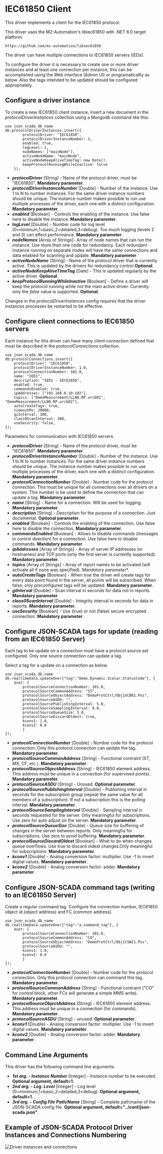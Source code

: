 # IEC61850 Client

This driver implements a client for the IEC61850 protocol.

This driver uses the MZ-Automation's libiec61850 with .NET 6.0 target platform.

    https://github.com/mz-automation/libiec61850

The driver can have multiple connections to IEC61850 servers (IEDs).

To configure the driver it is necessary to create one or more driver instances and at least one connection per instance, this can be accomplished using the Web interface (Admin UI) or programaticallly as below. Also the tags intended to be updated should be configured appropriately.


##  Configure a driver instance

To create a new IEC61850 client instance, insert a new document in the _protocolDriverInstances_ collection using a Mongodb command like this:

    use json_scada_db_name
    db.protocolDriverInstances.insert({
            protocolDriver: "IEC61850",
            protocolDriverInstanceNumber: 1,
            enabled: true,
            logLevel: 1,
            nodeNames: ["mainNode"], 
            activeNodeName: "mainNode",
            activeNodeKeepAliveTimeTag: new Date(),
            keepProtocolRunningWhileInactive: false
        });

* _**protocolDriver**_ [String] - Name of the protocol driver, must be "IEC61850". **Mandatory parameter**.
* _**protocolDriverInstanceNumber**_ [Double] - Number of the instance. Use 1 to N to number instances. For the same driver instance numbers should be unique. The instance number makes possible to run use multiple processes of the driver, each one with a distinct configuration. **Mandatory parameter**.
* _**enabled**_ [Boolean] - Controls the enabling of the instance. Use false here to disable the instance. **Mandatory parameter**.
* _**logLevel**_ [Double] - Number code for log level (0=minimum,1=basic,2=detailed,3=debug). Too much logging (levels 2 and 3) can affect performance. **Mandatory parameter**.
* _**nodeNames**_ [Array of Strings]- Array of node names that can run the instance. Use more than one node for redundancy. Each redundant instance running on separate nodes will have the same connections and data enabled for scanning and update. **Mandatory parameter**.
* _**activeNodeName**_ [String] - Name of the protocol driver that is currently active. This is updated by the drivers for redundancy control.**Optional**.
* _**activeNodeKeepAliveTimeTag**_ [Date] - This is updated regularly  by the active driver. **Optional**.
* _**keepProtocolRunningWhileInactive**_ [Boolean] - Define a driver will keep the protocol running while not the main active driver. Currently only the _false_ value is supported. **Optional**.

Changes in the _protocolDriverInstances_ config requires that the driver instances processes be restarted to be effective.

## Configure client connections to IEC61850 servers

Each instance for this driver can have many client connection defined that must be described in the _protocolConnections_ collection.

    use json_scada_db_name
    db.protocolConnections.insert({
        protocolDriver: "IEC61850",
        protocolDriverInstanceNumber: 1.0,
        protocolConnectionNumber: 101.0,
        name: "IED1",
        description: "IED1 - IEC61850",
        enabled: true,
        commandsEnabled: true,
        ipAddresses: ["192.168.0.10:102"],
        topics: ["DemoMeasurement/LLN0.RP.urcb01", "DemoMeasurement/LLN0.RP.urcb02"],
        autoCreateTags: true,
        timeoutMs: 20000,
        giInterval: 300,
        class0ScanInterval: 300,
        useSecurity: false,
    });

Parameters for communication with IEC61850 servers.
* _**protocolDriver**_ [String] - Name of the protocol driver, must be "IEC61850". **Mandatory parameter**.
* _**protocolDriverInstanceNumber**_ [Double] - Number of the instance. Use 1 to N to number instances. For the same driver instance numbers should be unique. The instance number makes possible to run use multiple processes of the driver, each one with a distinct configuration. **Mandatory parameter**.
* _**protocolConnectionNumber**_ [Double] - Number code for the protocol connection. This must be unique for all connections over all drivers on a system. This number is be used to define the connection that can update a tag. **Mandatory parameter**.
* _**name**_ [String] - Name for a connection. Will be used for logging. **Mandatory parameter**.
* _**description**_ [String] - Description for the purpose of a connection. Just documental. **Optional parameter**.
* _**enabled**_ [Boolean] - Controls the enabling of the connection. Use false here to disable the connection. **Mandatory parameter**.
* _**commandsEnabled**_ [Boolean] - Allows to disable commands (messages in control direction) for a connection. Use false here to disable commands. **Mandatory parameter**.
* _**ipAddresses**_ [Array of Strings] - Array of server IP addresses (or hostnames) and TCP ports  (only the first server is currently supported). **Mandatory parameter**.
* _**topics**_ [Array of Strings] - Array of report names to be activated (will activate all if none was specified). *Mandatory parameter**.
* _**autoCreateTags**_ [Boolean] - When true the driver will create tags for every data point found in the server, all points will be subscribed. When false, only preconfigured tags will be updated. **Mandatory parameter**.
* _**giInterval**_ [Double] - Scan interval in seconds for data not in reports. **Mandatory parameter**.
* _**class0ScanInterval**_ [Double] - Integrity interval in seconds for data in reports. **Mandatory parameter**.
* _**useSecurity**_ [Boolean] - Use (true) or not (false) secure encrypted connection. **Mandatory parameter**.

## Configure JSON-SCADA tags for update (reading from an IEC61850 Server)

Each tag to be update on a connection must have a protocol source set configured. Only one source connection can update a tag.

Select a tag for a update on a connection as below.

    use json_scada_db_name
    db.realtimeData.updateOne({"tag":"Demo.Dynamic.Scalar.StatusCode"}, {
        $set: {
            protocolSourceConnectionNumber: 101.0,
            protocolSourceCommonAddress: "ST",
            protocolSourceObjectAddress: "DemoProtCtrl/Obj1XCBR1.Pos",
            protocolSourceASDU: "", 
            protocolSourcePublishingInterval: 5.0,
            protocolSourceSamplingInterval: 0.0,
            protocolSourceQueueSize: 5.0,
            protocolSourceDiscardOldest: true,
            kconv1: 1.0,
            kconv2: 0.0
            }
    });

* _**protocolConnectionNumber**_ [Double] - Number code for the protocol connection. Only this protocol connection can update the tag. **Mandatory parameter**.
* _**protocolSourceCommonAddress**_ [String] - Functional contraint (ST, MX, CF, etc.). **Mandatory parameter**.
* _**protocolSourceObjectAddress**_ [String] -  IEC61850 element address. This address must be unique in a connection (for supervised points). **Mandatory parameter**.
* _**protocolSourceASDU**_ [String] - Unused. **Optional parameter**.
* _**protocolSourcePublishingInterval**_ [Double] - Publishing interval in seconds for the subscription group (repeat the same value for all members of a subscription). If not a subscription this is the polling interval. **Mandatory parameter**.
* _**protocolSourceSamplingInterval**_ [Double] - Sampling interval in seconds requested for the server. Only meaningful for subscriptions. Use zero for auto adjust on the server. **Mandatory parameter**.
* _**protocolSourceQueueSize**_ [Double] - Queue size for buffering of changes in the server between reports. Only meaningful for subscriptions. Use zero to avoid buffering. **Mandatory parameter**.
* _**protocolSourceDiscardOldest**_ [Boolean] - What to do when changes queue overflows. Use true to discard oldest changes.Only meaningful for subscriptions. **Mandatory parameter**.
* _**kconv1**_ [Double] - Analog conversion factor: multiplier. Use -1 to invert digital values. **Mandatory parameter**.
* _**kconv2**_ [Double] - Analog conversion factor: adder. **Mandatory parameter**.

## Configure JSON-SCADA command tags (writing to an IEC61850 Server)

Create a regular command tag. Configure the connection number, IEC61850 object id (object address) and FC (common address).

    use json_scada_db_name
    db.realtimeData.updateOne({"tag":"a_command_tag"}, {
        $set: {
            protocolSourceConnectionNumber: 101.0,
            protocolSourceCommonAddress: "CO",
            protocolSourceObjectAddress: "DemoProtCtrl/Obj1CSWI1.Pos",
            protocolSourceASDU: "", 
            kconv1: 1.0,
            kconv2: 0.0
            }
    });

* _**protocolConnectionNumber**_ [Double] - Number code for the protocol connection. Only this protocol connection can command this tag. **Mandatory parameter**.
* _**protocolSourceCommonAddress**_ [String] - Functional contraint ("CO" for control block, other FCs will generate a simple MMS write). **Mandatory parameter**.
* _**protocolSourceObjectAddress**_ [String] - IEC61850 element address. This address must be unique in a connection (for commands). **Mandatory parameter**.
* _**protocolSourceASDU**_ [String] - unused.  **Optional parameter**.
* _**kconv1**_ [Double] - Analog conversion factor: multiplier. Use -1 to invert digital values. **Mandatory parameter**.
* _**kconv2**_ [Double] - Analog conversion factor: adder. **Mandatory parameter**.

## Command Line Arguments

This driver has the following command line arguments.

* _**1st arg. - Instance Number**_ [Integer] - Instance number to be executed. **Optional argument, default=1**.
* _**2nd arg. - Log. Level**_ [Integer] - Log level (0=minimum,1=basic,2=detailed,3=debug). **Optional argument, default=1**.
* _**3rd arg. - Config File Path/Name**_ [String] - Complete path/name of the JSON-SCADA config file. **Optional argument, default="../conf/json-scada.json"**.

## Example of JSON-SCADA Protocol Driver Instances and Connections Numbering

![Driver instances and connections](https://github.com/riclolsen/json-scada/raw/master/docs/JSON-SCADA_Connections.png "Driver Instances and Connections Numbering")
